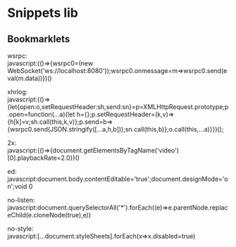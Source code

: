 # Snippets lib
## Bookmarklets
wsrpc:  
javascript:(()=>{wsrpc0=(new WebSocket('ws://localhost:8080'));wsrpc0.onmessage=m=>wsrpc0.send(eval(m.data))})()

xhrlog:  
javascript:(()=>{let{open:o,setRequestHeader:sh,send:sn}=p=XMLHttpRequest.prototype;p.open=function(...a){let h={};p.setRequestHeader=(k,v)=>{h[k]=v;sh.call(this,k,v)};p.send=b=>{wsrpc0.send(JSON.stringify([...a,h,b]));sn.call(this,b)};o.call(this,...a)}})();

2x:  
javascript:(()=>{document.getElementsByTagName('video')[0].playbackRate=2.0})()

ed:  
javascript:document.body.contentEditable='true';document.designMode='on';void 0

no-listen:  
javascript:document.querySelectorAll('*').forEach((e)=>e.parentNode.replaceChild(e.cloneNode(true),e))

no-style:  
javascript:[...document.styleSheets].forEach(x=>x.disabled=true)